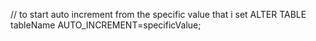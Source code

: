 // to start auto increment from the specific value that i set
ALTER TABLE tableName AUTO_INCREMENT=specificValue;
